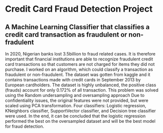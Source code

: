 # Credit Card Fraud Detection Project
## A Machine Learning Classifier that classifies a credit card transaction as fraudulent or non-fradulent
In 2020, Nigerian banks lost 3.5billion to fraud related cases. It is therefore important that financial institutions  are able to recognize fraudulent credit card transactions so that customers are not charged for items they did not purchase. I worked on an algorithm, which could classify a transaction as fraudulent or non-fraudulent.
The dataset was gotten from kaggle and it contains transactions made with credit cards in September 2013 by European cardholders.
The dataset is highly unbalanced, the positive class (frauds) account for only 0.172% of all transaction. This problem was solved using the Random undersampling and oversampling approach
Due to confidentiality issues, the original features were not provided, but were  scaled using PCA transformation. 
Four classifiers: Logistic regression, KNeighbors classifier, SupportVector classifier, and Decision tree classifier were used.
In the end, it can be concluded that the logistic regression performed the best on the oversampled dataset and will be the best model for fraud detection.

